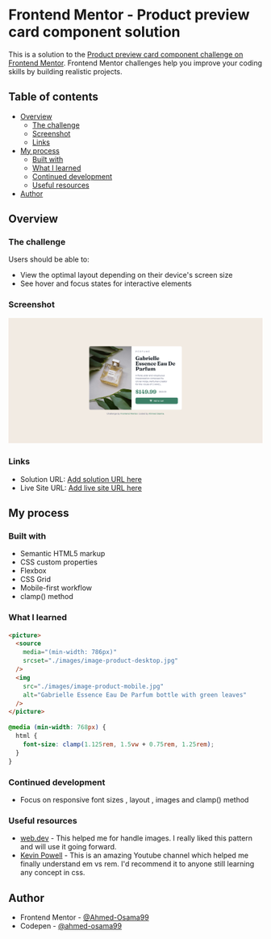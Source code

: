# Frontend Mentor - Product preview card component solution

This is a solution to the [Product preview card component challenge on Frontend Mentor](https://www.frontendmentor.io/challenges/product-preview-card-component-GO7UmttRfa). Frontend Mentor challenges help you improve your coding skills by building realistic projects.

## Table of contents

- [Overview](#overview)
  - [The challenge](#the-challenge)
  - [Screenshot](#screenshot)
  - [Links](#links)
- [My process](#my-process)
  - [Built with](#built-with)
  - [What I learned](#what-i-learned)
  - [Continued development](#continued-development)
  - [Useful resources](#useful-resources)
- [Author](#author)

## Overview

### The challenge

Users should be able to:

- View the optimal layout depending on their device's screen size
- See hover and focus states for interactive elements

### Screenshot

![](./Screenshot.png)

### Links

- Solution URL: [Add solution URL here](https://your-solution-url.com)
- Live Site URL: [Add live site URL here](https://your-live-site-url.com)

## My process

### Built with

- Semantic HTML5 markup
- CSS custom properties
- Flexbox
- CSS Grid
- Mobile-first workflow
- clamp() method

### What I learned

```html
<picture>
  <source
    media="(min-width: 786px)"
    srcset="./images/image-product-desktop.jpg"
  />
  <img
    src="./images/image-product-mobile.jpg"
    alt="Gabrielle Essence Eau De Parfum bottle with green leaves"
  />
</picture>
```

```css
@media (min-width: 768px) {
  html {
    font-size: clamp(1.125rem, 1.5vw + 0.75rem, 1.25rem);
  }
}
```

### Continued development

- Focus on responsive font sizes , layout , images and clamp() method

### Useful resources

- [web.dev](https://web.dev/learn/design/responsive-images) - This helped me for handle images. I really liked this pattern and will use it going forward.
- [Kevin Powell](https://youtu.be/_-aDOAMmDHI?si=tWFelxPam_cDWx33) - This is an amazing Youtube channel which helped me finally understand em vs rem. I'd recommend it to anyone still learning any concept in css.

## Author

- Frontend Mentor - [@Ahmed-Osama99](https://www.frontendmentor.io/profile/Ahmed-Osama99)
- Codepen - [@ahmed-osama99](https://codepen.io/ahmed-osama99)

